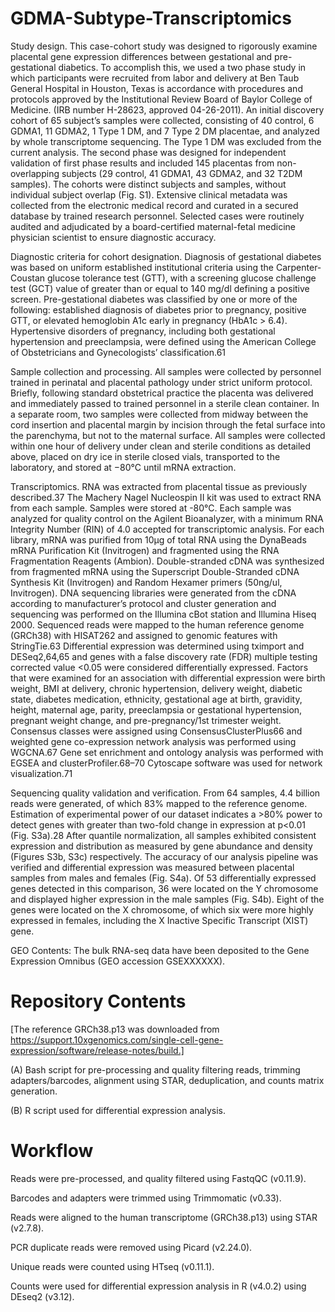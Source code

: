 # GDMA-Subtype-Transcriptomics

Study design. This case-cohort study was designed to rigorously examine placental gene expression differences between gestational and pre-gestational diabetics. To accomplish this, we used a two phase study in which participants were recruited from labor and delivery at Ben Taub General Hospital in Houston, Texas is accordance with procedures and protocols approved by the Institutional Review Board of Baylor College of Medicine.  (IRB number H-28623, approved 04-26-2011). An initial discovery cohort of 65 subject’s samples were collected, consisting of 40 control, 6 GDMA1, 11 GDMA2, 1 Type 1 DM, and 7 Type 2 DM placentae, and analyzed by whole transcriptome sequencing. The Type 1 DM was excluded from the current analysis. The second phase was designed for independent validation of first phase results and included 145 placentas from non-overlapping subjects (29 control, 41 GDMA1, 43 GDMA2, and 32 T2DM samples). The cohorts were distinct subjects and samples, without individual subject overlap (Fig. S1). Extensive clinical metadata was collected from the electronic medical record and curated in a secured database by trained research personnel. Selected cases were routinely audited and adjudicated by a board-certified maternal-fetal medicine physician scientist to ensure diagnostic accuracy. 

Diagnostic criteria for cohort designation. Diagnosis of gestational diabetes was based on uniform established institutional criteria using the Carpenter-Coustan glucose tolerance test (GTT), with a screening glucose challenge test (GCT) value of greater than or equal to 140 mg/dl defining a positive screen. Pre-gestational diabetes was classified by one or more of the following: established diagnosis of diabetes prior to pregnancy, positive GTT, or elevated hemoglobin A1c early in pregnancy (HbA1c > 6.4). Hypertensive disorders of pregnancy, including both gestational hypertension and preeclampsia, were defined using the American College of Obstetricians and Gynecologists’ classification.61 

Sample collection and processing. All samples were collected by personnel trained in perinatal and placental pathology under strict uniform protocol. Briefly, following standard obstetrical practice the placenta was delivered and immediately passed to trained personnel in a sterile clean container. In a separate room, two samples were collected from midway between the cord insertion and placental margin by incision through the fetal surface into the parenchyma, but not to the maternal surface. All samples were collected within one hour of delivery under clean and sterile conditions as detailed above, placed on dry ice in sterile closed vials, transported to the laboratory, and stored at −80°C until mRNA extraction.

Transcriptomics. RNA was extracted from placental tissue as previously described.37 The Machery Nagel Nucleospin II kit was used to extract RNA from each sample. Samples were stored at -80°C. Each sample was analyzed for quality control on the Agilent Bioanalyzer, with a minimum RNA Integrity Number (RIN) of 4.0 accepted for transcriptomic analysis. For each library, mRNA was purified from 10µg of total RNA using the DynaBeads mRNA Purification Kit (Invitrogen) and fragmented using the RNA Fragmentation Reagents (Ambion). Double-stranded cDNA was synthesized from fragmented mRNA using the Superscript Double-Stranded cDNA Synthesis Kit (Invitrogen) and Random Hexamer primers (50ng/ul, Invitrogen). DNA sequencing libraries were generated from the cDNA according to manufacturer’s protocol and cluster generation and sequencing was performed on the Illumina cBot station and Illumina Hiseq 2000.
Sequenced reads were mapped to the human reference genome (GRCh38) with HISAT262 and assigned to genomic features with StringTie.63 Differential expression was determined using tximport and DESeq2,64,65 and genes with a false discovery rate (FDR) multiple testing corrected value <0.05 were considered differentially expressed. Factors that were examined for an association with differential expression were birth weight, BMI at delivery, chronic hypertension, delivery weight, diabetic state, diabetes medication, ethnicity, gestational age at birth, gravidity, height, maternal age, parity, preeclampsia or gestational hypertension, pregnant weight change, and pre-pregnancy/1st trimester weight. Consensus classes were assigned using ConsensusClusterPlus66 and weighted gene co-expression network analysis was performed using WGCNA.67 Gene set enrichment and ontology analysis was performed with EGSEA and clusterProfiler.68–70 Cytoscape software was used for network visualization.71

Sequencing quality validation and verification. From 64 samples, 4.4 billion reads were generated, of which 83% mapped to the reference genome. Estimation of experimental power of our dataset indicates a >80% power to detect genes with greater than two-fold change in expression at p<0.01 (Fig. S3a).28 After quantile normalization, all samples exhibited consistent expression and distribution as measured by gene abundance and density (Figures S3b, S3c) respectively. The accuracy of our analysis pipeline was verified and differential expression was measured between placental samples from males and females (Fig. S4a). Of 53 differentially expressed genes detected in this comparison, 36 were located on the Y chromosome and displayed higher expression in the male samples (Fig. S4b). Eight of the genes were located on the X chromosome, of which six were more highly expressed in females, including the X Inactive Specific Transcript (XIST) gene.

GEO Contents: The bulk RNA-seq data have been deposited to the Gene Expression Omnibus (GEO accession GSEXXXXXX).

# Repository Contents

[The reference GRCh38.p13 was downloaded from https://support.10xgenomics.com/single-cell-gene-expression/software/release-notes/build.] 

(A) Bash script for pre-processing and quality filtering reads, trimming adapters/barcodes, alignment using STAR, deduplication, and counts matrix generation.

(B) R script used for differential expression analysis.


# Workflow
Reads were pre-processed, and quality filtered using FastqQC (v0.11.9). 

Barcodes and adapters were trimmed using Trimmomatic (v0.33). 

Reads were aligned to the human  transcriptome (GRCh38.p13) using STAR (v2.7.8). 

PCR duplicate reads were removed using Picard (v2.24.0). 

Unique reads were counted using HTseq (v0.11.1). 

Counts were used for differential expression analysis in R (v4.0.2) using DEseq2 (v3.12). 

